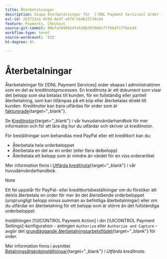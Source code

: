 ```yaml
---
title: Återbetalningar
description: Skapa återbetalningar för  [!DNL Payment Services] order i Admin som en del av kreditfakturaprocessen.
exl-id: 2b3721a1-9c9d-4e3f-ab7d-5bd61573dcb4
feature: Payments, Checkout
source-git-commit: 90bfa7099924feb308397960cff76bdf177bbe49
workflow-type: tm+mt
source-wordcount: '231'
ht-degree: 0%

---
```


# Återbetalningar

Återbetalningar för [!DNL Payment Services] order skapas i administratören som en del av kreditnotsprocessen. En kreditnota är ett dokument som visar det belopp som ska betalas till kunden, för en fullständig eller partiell återbetalning, som kan tillämpas på ett köp eller återbetalas direkt till kunden. Kreditnotor kan bara utfärdas för order som är [fakturerade](https://docs.magento.com/user-guide/sales/invoice-create.html){target="_blank"}.

Se [Kreditnotor](https://docs.magento.com/user-guide/sales/credit-memos.html){target="_blank"} i vår huvudanvändarhandbok för mer information och för att lära dig hur du utfärdar och skriver ut kreditnotor.

För beställningar som behandlas med PayPal eller ett kreditkort kan du:

* Återbetala hela orderbeloppet
* Återbetala en del av en order (eller flera delbelopp)
* Återbetala ett belopp som är mindre än värdet för en viss orderartikel

Mer information finns i [Utfärda kreditnota](https://docs.magento.com/user-guide/sales/credit-memo-create.html){target="_blank"} i vår huvudanvändarhandbok.

>[!NOTE]
>
>Ett fel uppstår för PayPal- eller kreditkortsbeställningar om du försöker att delvis återbetala en order för mer än det återstående orderbeloppet (ursprungligt belopp minus summan av befintliga återbetalningar) eller om du utfärdar en återbetalning för ett belopp som är större än det fullständiga orderbeloppet.

Inställningen [!UICONTROL Payment Action] i din [!UICONTROL Payment Settings]-konfiguration - antingen `Authorize` eller `Authorize and Capture` - avgör det [grundläggande återbetalningsarbetsflödet](https://docs.magento.com/user-guide/sales/credit-memos.html#refund-workflow){target="_blank"} för order.

Mer information finns i avsnittet [Betalningsåtgärdsinställningar](https://docs.magento.com/user-guide/sales/credit-memo-create.html#payment-action-setting){target="_blank"} i _Utfärda kreditnota_.
